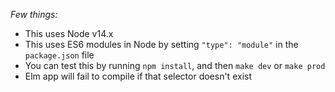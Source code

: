 _Few things:_
- This uses Node v14.x
- This uses ES6 modules in Node by setting `"type": "module"` in the `package.json` file
- You can test this by running `npm install`, and then `make dev` or `make prod`
- Elm app will fail to compile if that selector doesn't exist
